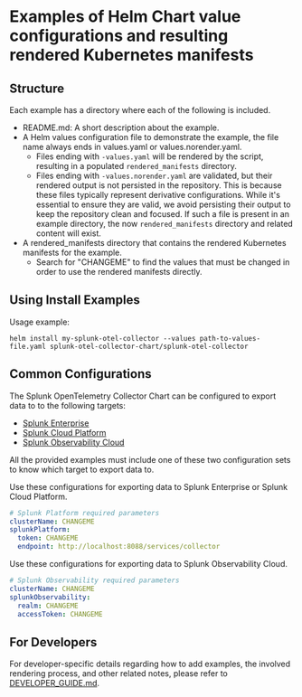 # Examples of Helm Chart value configurations and resulting rendered Kubernetes manifests

## Structure

Each example has a directory where each of the following is included.
- README.md: A short description about the example.
- A Helm values configuration file to demonstrate the example, the file name always ends in values.yaml
  or values.norender.yaml.
  - Files ending with `-values.yaml` will be rendered by the script, resulting in a populated `rendered_manifests`
    directory.
  - Files ending with `-values.norender.yaml` are validated, but their rendered output is not persisted
    in the repository. This is because these files typically represent derivative configurations. While
    it's essential to ensure they are valid, we avoid persisting their output to keep the repository clean
    and focused. If such a file is present in an example directory, the now `rendered_manifests` directory
    and related content will exist.
- A rendered_manifests directory that contains the rendered Kubernetes manifests for the example.
  - Search for "CHANGEME" to find the values that must be changed in order to use the rendered manifests directly.

## Using Install Examples

Usage example:
```
helm install my-splunk-otel-collector --values path-to-values-file.yaml splunk-otel-collector-chart/splunk-otel-collector
```

## Common Configurations

The Splunk OpenTelemetry Collector Chart can be configured to export data to
to the following targets:
- [Splunk Enterprise](https://www.splunk.com/en_us/software/splunk-enterprise.html)
- [Splunk Cloud Platform](https://www.splunk.com/en_us/software/splunk-cloud-platform.html)
- [Splunk Observability Cloud](https://www.observability.splunk.com/)

All the provided examples must include one of these two configuration sets to
know which target to export data to.

Use these configurations for exporting data to Splunk Enterprise or Splunk Cloud Platform.
```yaml
# Splunk Platform required parameters
clusterName: CHANGEME
splunkPlatform:
  token: CHANGEME
  endpoint: http://localhost:8088/services/collector
```

Use these configurations for exporting data to Splunk Observability Cloud.
```yaml
# Splunk Observability required parameters
clusterName: CHANGEME
splunkObservability:
  realm: CHANGEME
  accessToken: CHANGEME
```

## For Developers

For developer-specific details regarding how to add examples, the involved rendering process, and other related notes, please refer to [DEVELOPER_GUIDE.md](./DEVELOPER_GUIDE.md).

